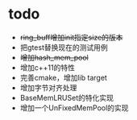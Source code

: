 # todo
+ ~~ring_buff增加init指定size的版本~~
+ 把gtest替换现在的测试用例
+ ~~增加hash_mem_pool~~
+ 增加c++11的特性
+ 完善cmake，增加lib target
+ 增加字节对齐处理
+ BaseMemLRUSet的特化实现
+ 增加一个UnFixedMemPool的实现
